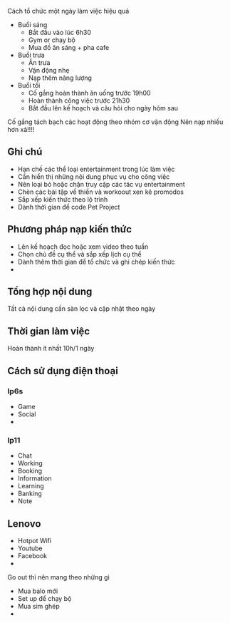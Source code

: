 Cách tổ chức một ngày làm việc hiệu quả
- Buổi sáng
     - Bắt đầu vào lúc 6h30
     - Gym or chạy bộ
     - Mua đồ ăn sáng + pha cafe
- Buổi trưa
     - Ăn trưa 
     - Vận động nhẹ
     - Nạp thêm năng lượng
- Buổi tối
     - Cố gắng hoàn thành ăn uống trước 19h00
     - Hoàn thành công việc trước 21h30
     - Bắt đầu lên kế hoạch và câu hỏi cho ngày hôm sau


Cố gắng tách bạch các hoạt động theo nhóm cơ vận động
Nên nạp nhiều hơn xả!!!!

## Ghi chú
- Hạn chế các thể loại entertainment trong lúc làm việc
- Cần hiển thị những nội dung phục vụ cho công việc
- Nên loại bỏ hoặc chặn truy cập các tác vụ entertainment
- Chèn các bài tập về thiền và workoout xen kẽ promodos
- Sắp xếp kiến thức theo lộ trình 
- Dành thời gian để code Pet Project



## Phương pháp nạp kiến thức
- Lên kế hoạch đọc hoặc xem video theo tuần
- Chọn chủ đề cụ thể và sắp xếp lịch cụ thể
- Dành thêm thời gian để tổ chức và ghi chép kiến thức
- 

## Tổng hợp nội dung
Tất cả nội dung cần sàn lọc và cập nhật theo ngày


## Thời gian làm việc
Hoàn thành ít nhất 10h/1 ngày


## Cách sử dụng điện thoại
### Ip6s
- Game
- Social
- 

### Ip11
- Chat
- Working
- Booking
- Information
- Learning
- Banking
- Note

## Lenovo 
- Hotpot Wifi
- Youtube
- Facebook
- 

Go out thì nên mang theo những gì

- Mua balo mới
- Set up để chạy bộ
- Mua sim ghép
- 